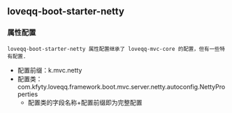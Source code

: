 ## loveqq-boot-starter-netty

### 属性配置
    loveqq-boot-starter-netty 属性配置继承了 loveqq-mvc-core 的配置，但有一些特有配置.
* 配置前缀：k.mvc.netty
* 配置类：com.kfyty.loveqq.framework.boot.mvc.server.netty.autoconfig.NettyProperties
  * 配置类的字段名称+配置前缀即为完整配置